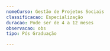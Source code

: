 ```yaml
---
nomeCurso: Gestão de Projetos Sociais
classificacao: Especialização
duracao: Pode ser de 4 a 12 meses
observacao: obs
tipo: Pós Graduação

---
```


